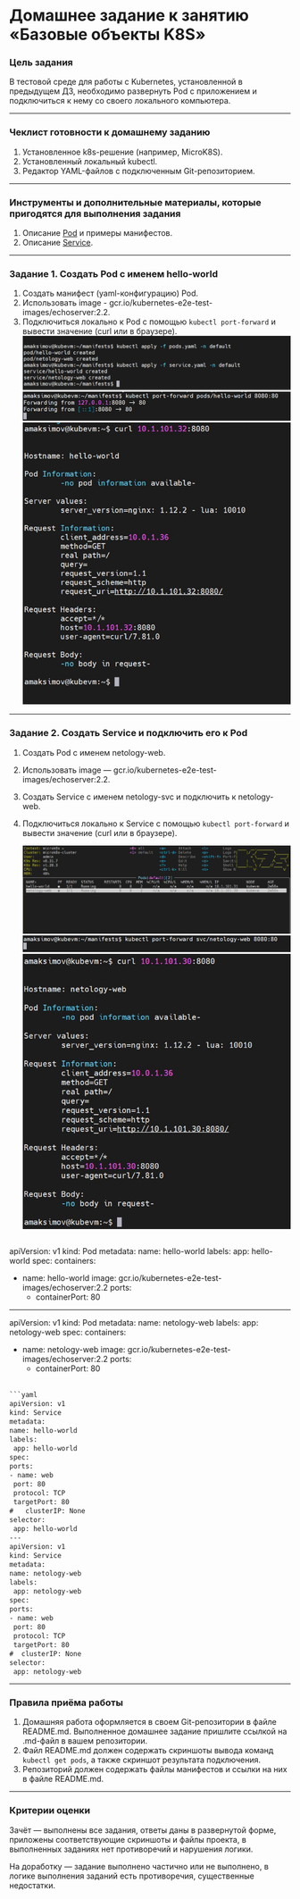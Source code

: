 # Домашнее задание к занятию «Базовые объекты K8S»

### Цель задания

В тестовой среде для работы с Kubernetes, установленной в предыдущем ДЗ, необходимо развернуть Pod с приложением и подключиться к нему со своего локального компьютера. 

------

### Чеклист готовности к домашнему заданию

1. Установленное k8s-решение (например, MicroK8S).
2. Установленный локальный kubectl.
3. Редактор YAML-файлов с подключенным Git-репозиторием.

------

### Инструменты и дополнительные материалы, которые пригодятся для выполнения задания

1. Описание [Pod](https://kubernetes.io/docs/concepts/workloads/pods/) и примеры манифестов.
2. Описание [Service](https://kubernetes.io/docs/concepts/services-networking/service/).

------

### Задание 1. Создать Pod с именем hello-world

1. Создать манифест (yaml-конфигурацию) Pod.
2. Использовать image - gcr.io/kubernetes-e2e-test-images/echoserver:2.2.
3. Подключиться локально к Pod с помощью `kubectl port-forward` и вывести значение (curl или в браузере).
   ![apply](https://github.com/MaximovAA/school/blob/main/kub2apply.jpg)
   ![helloworld](https://github.com/MaximovAA/school/blob/main/kub2helloworld.jpg)
   ![curl](https://github.com/MaximovAA/school/blob/main/kub2helloworld-curl.jpg)
------

### Задание 2. Создать Service и подключить его к Pod

1. Создать Pod с именем netology-web.
2. Использовать image — gcr.io/kubernetes-e2e-test-images/echoserver:2.2.
3. Создать Service с именем netology-svc и подключить к netology-web.
4. Подключиться локально к Service с помощью `kubectl port-forward` и вывести значение (curl или в браузере).

   ![k9s](https://github.com/MaximovAA/school/blob/main/kub2k9s.jpg)
   ![netology-web](https://github.com/MaximovAA/school/blob/main/kub2netology-web.jpg)
   ![curl](https://github.com/MaximovAA/school/blob/main/kub2netology-webcurl.jpg)

   ```yaml
apiVersion: v1
kind: Pod
metadata:
  name: hello-world
  labels:
     app: hello-world
spec:
  containers:
  - name: hello-world
    image: gcr.io/kubernetes-e2e-test-images/echoserver:2.2
    ports:
    - containerPort: 80
---
apiVersion: v1
kind: Pod
metadata:
  name: netology-web
  labels:
     app: netology-web
spec:
  containers:
  - name: netology-web
    image: gcr.io/kubernetes-e2e-test-images/echoserver:2.2
    ports:
    - containerPort: 80
   ```
   
   ```yaml
   apiVersion: v1
kind: Service
metadata:
  name: hello-world
  labels:
    app: hello-world
spec:
  ports:
  - name: web
    port: 80
    protocol: TCP
    targetPort: 80
#   clusterIP: None
  selector:
    app: hello-world
---
apiVersion: v1
kind: Service
metadata:
  name: netology-web
  labels:
    app: netology-web
spec:
  ports:
  - name: web
    port: 80
    protocol: TCP
    targetPort: 80
#  clusterIP: None
  selector:
    app: netology-web
   ```
------

### Правила приёма работы

1. Домашняя работа оформляется в своем Git-репозитории в файле README.md. Выполненное домашнее задание пришлите ссылкой на .md-файл в вашем репозитории.
2. Файл README.md должен содержать скриншоты вывода команд `kubectl get pods`, а также скриншот результата подключения.
3. Репозиторий должен содержать файлы манифестов и ссылки на них в файле README.md.

------

### Критерии оценки
Зачёт — выполнены все задания, ответы даны в развернутой форме, приложены соответствующие скриншоты и файлы проекта, в выполненных заданиях нет противоречий и нарушения логики.

На доработку — задание выполнено частично или не выполнено, в логике выполнения заданий есть противоречия, существенные недостатки.
